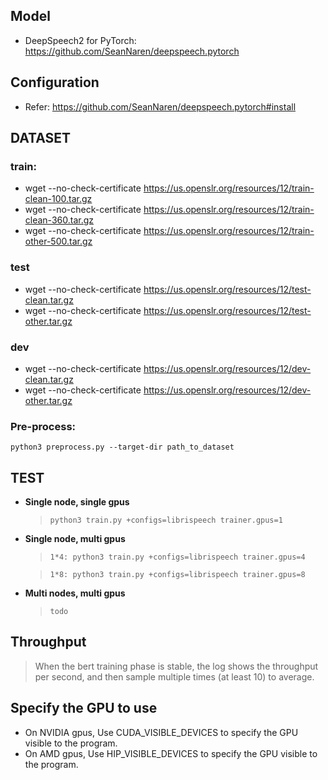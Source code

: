 ## **Model**
- DeepSpeech2 for PyTorch: https://github.com/SeanNaren/deepspeech.pytorch

## **Configuration**
- Refer: https://github.com/SeanNaren/deepspeech.pytorch#install

## **DATASET**
### train:
- wget --no-check-certificate  https://us.openslr.org/resources/12/train-clean-100.tar.gz
- wget --no-check-certificate  https://us.openslr.org/resources/12/train-clean-360.tar.gz
- wget --no-check-certificate  https://us.openslr.org/resources/12/train-other-500.tar.gz
### test
- wget --no-check-certificate  https://us.openslr.org/resources/12/test-clean.tar.gz
- wget --no-check-certificate  https://us.openslr.org/resources/12/test-other.tar.gz
### dev
- wget --no-check-certificate  https://us.openslr.org/resources/12/dev-clean.tar.gz
- wget --no-check-certificate  https://us.openslr.org/resources/12/dev-other.tar.gz

### Pre-process: 
`python3 preprocess.py --target-dir path_to_dataset`

## **TEST**
- **Single node,  single gpus**
  > `python3 train.py +configs=librispeech trainer.gpus=1`
- **Single node, multi gpus**
  > `1*4: python3 train.py +configs=librispeech trainer.gpus=4`

  > `1*8: python3 train.py +configs=librispeech trainer.gpus=8`

- **Multi nodes, multi gpus**
  > `todo`

## **Throughput**
> When the bert training phase is stable, the log shows the throughput per second, and then sample multiple times (at least 10) to average.

## **Specify the GPU to use**
- On NVIDIA gpus, Use CUDA_VISIBLE_DEVICES to specify the GPU visible to the program.
- On AMD gpus, Use HIP_VISIBLE_DEVICES to specify the GPU visible to the program.
